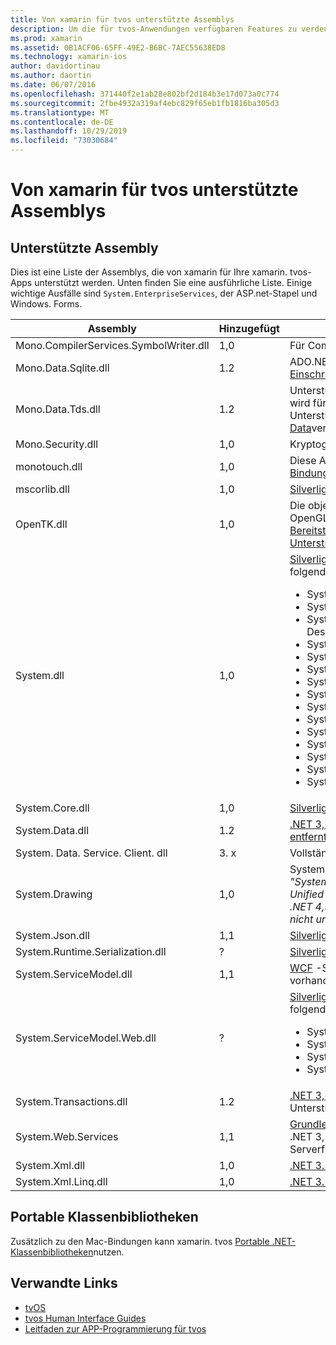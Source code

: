 ```yaml
---
title: Von xamarin für tvos unterstützte Assemblys
description: Um die für tvos-Anwendungen verfügbaren Features zu verdeutlichen, bietet dieses Dokument eine Liste der Assemblys, die von xamarin für die tvos-Entwicklung unterstützt werden.
ms.prod: xamarin
ms.assetid: 0B1ACF06-65FF-49E2-B6BC-7AEC55638ED8
ms.technology: xamarin-ios
author: davidortinau
ms.author: daortin
ms.date: 06/07/2016
ms.openlocfilehash: 371440f2e1ab28e802bf2d184b3e17d073a0c774
ms.sourcegitcommit: 2fbe4932a319af4ebc829f65eb1fb1816ba305d3
ms.translationtype: MT
ms.contentlocale: de-DE
ms.lasthandoff: 10/29/2019
ms.locfileid: "73030684"
---
```

# <a name="assemblies-supported-by-xamarin-for-tvos"></a>Von xamarin für tvos unterstützte Assemblys

## <a name="supported-assemblies"></a>Unterstützte Assembly

Dies ist eine Liste der Assemblys, die von xamarin für Ihre xamarin. tvos-Apps unterstützt werden. Unten finden Sie eine ausführliche Liste.  Einige wichtige Ausfälle sind `System.EnterpriseServices`, der ASP.net-Stapel und Windows. Forms.

|Assembly|Hinzugefügt|API-Kompatibilität|
|---|---|---|
|Mono.CompilerServices.SymbolWriter.dll|1,0|Für Compiler-Writer.|
|Mono.Data.Sqlite.dll|1.2|ADO.NET-Anbieter für SQLite; siehe [Einschränkungen](~/ios/data-cloud/system.data.md).|
|Mono.Data.Tds.dll|1.2|Unterstützung des TDS-Protokolls; wird für die [System. Data. SqlClient](xref:System.Data.SqlClient) -Unterstützung in [System. Data](~/ios/data-cloud/system.data.md)verwendet.|
|Mono.Security.dll|1,0|Kryptografische APIs.|
|monotouch.dll|1,0|Diese Assembly enthält die [ C# Bindung an die cocoatouch-API](https://docs.microsoft.com/dotnet/api/?view=xamarinios-10.8).|
|mscorlib.dll|1,0|[Silverlight](https://msdn.microsoft.com/library/cc838194(VS.95).aspx)|
|OpenTK.dll|1,0|Die objektorientierten OpenGL/OpenAL-APIs, die [zur Bereitstellung der iPhone-Geräte Unterstützung erweitert](xref:OpenGLES)werden.|
|System.dll|1,0|[Silverlight](https://msdn.microsoft.com/library/cc838194(VS.95).aspx), plus Typen aus den folgenden Namespaces: <ul><li>System.Collections.Specialized</li> <li>System.ComponentModel</li> <li>System. ComponentModel. Design</li> <li>System.Diagnostics</li> <li>System.IO.Compression</li> <li>System.Net</li> <li>System .net. Cache</li> <li>System.Net.Mail</li> <li>System .net. MIME</li> <li>System.Net.NetworkInformation</li> <li>System.Net.Security</li> <li>System.Net.Sockets</li> <li>System.Security.Authentication</li> <li>System.Security.Cryptography</li> <li>System. Timers</li></ul>|
|System.Core.dll|1,0|[Silverlight](https://msdn.microsoft.com/library/cc838194(VS.95).aspx)|
|System.Data.dll|1.2|[.NET 3,5](https://msdn.microsoft.com/library/ms229335.aspx), [wobei einige Funktionen entfernt](~/ios/data-cloud/system.data.md)wurden.|
|System. Data. Service. Client. dll|3. x|Vollständiger odata-Client.|
|System.Drawing|1,0|System. Drawing-API-Classic API.<br />_"System. Drawing" wird in den Unified API für die xamarin. Mac .NET 4,5-oder Mobile-Frameworks nicht unterstützt._|
|System.Json.dll|1,1|[Silverlight](https://msdn.microsoft.com/library/cc838194(VS.95).aspx)|
|System.Runtime.Serialization.dll|?|[Silverlight](https://msdn.microsoft.com/library/cc838194(VS.95).aspx)|
|System.ServiceModel.dll|1,1|[WCF](https://docs.microsoft.com/xamarin/cross-platform/data-cloud/web-services/) -Stapel, wie er in [Silverlight](https://msdn.microsoft.com/library/cc838194(VS.95).aspx) vorhanden ist|
|System.ServiceModel.Web.dll|?|[Silverlight](https://msdn.microsoft.com/library/cc838194(VS.95).aspx), plus Typen aus den folgenden Namespaces: <ul><li>System</li><li>System.ServiceModel.Channels</li><li>System.ServiceModel.Description</li><li>System.ServiceModel.Web</li></ul>|
|System.Transactions.dll|1.2|[.NET 3,5](https://msdn.microsoft.com/library/ms229335.aspx); Teil der [System. Data](https://docs.microsoft.com/xamarin/ios/data-cloud/system.data) -Unterstützung.|
|System.Web.Services|1,1|[Grundlegende Webdienste](https://docs.microsoft.com/xamarin/cross-platform/data-cloud/web-services/) aus dem .NET 3,5-Profil, wobei die Serverfunktionen entfernt wurden.|
|System.Xml.dll|1,0|[.NET 3.5](https://msdn.microsoft.com/library/ms229335.aspx)|
|System.Xml.Linq.dll|1,0|[.NET 3.5](https://msdn.microsoft.com/library/ms229335.aspx)|

<a name="Summary" />

## <a name="portable-class-libraries"></a>Portable Klassenbibliotheken

Zusätzlich zu den Mac-Bindungen kann xamarin. tvos [Portable .NET-Klassenbibliotheken](~/cross-platform/app-fundamentals/pcl.md)nutzen.

## <a name="related-links"></a>Verwandte Links

- [tvOS](https://developer.apple.com/tvos/)
- [tvos Human Interface Guides](https://developer.apple.com/tvos/human-interface-guidelines/)
- [Leitfaden zur APP-Programmierung für tvos](https://developer.apple.com/library/prerelease/tvos/documentation/General/Conceptual/AppleTV_PG/)
